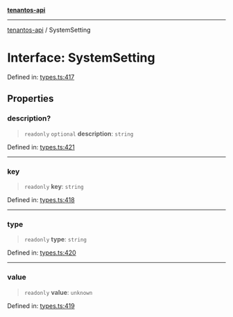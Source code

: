 [**tenantos-api**](../README.md)

***

[tenantos-api](../globals.md) / SystemSetting

# Interface: SystemSetting

Defined in: [types.ts:417](https://github.com/shadmanZero/tenantos-api/blob/5456fdea44f46a63455944d4982f5327cbeb3156/src/types.ts#L417)

## Properties

### description?

> `readonly` `optional` **description**: `string`

Defined in: [types.ts:421](https://github.com/shadmanZero/tenantos-api/blob/5456fdea44f46a63455944d4982f5327cbeb3156/src/types.ts#L421)

***

### key

> `readonly` **key**: `string`

Defined in: [types.ts:418](https://github.com/shadmanZero/tenantos-api/blob/5456fdea44f46a63455944d4982f5327cbeb3156/src/types.ts#L418)

***

### type

> `readonly` **type**: `string`

Defined in: [types.ts:420](https://github.com/shadmanZero/tenantos-api/blob/5456fdea44f46a63455944d4982f5327cbeb3156/src/types.ts#L420)

***

### value

> `readonly` **value**: `unknown`

Defined in: [types.ts:419](https://github.com/shadmanZero/tenantos-api/blob/5456fdea44f46a63455944d4982f5327cbeb3156/src/types.ts#L419)
